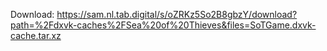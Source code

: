 Download: https://sam.nl.tab.digital/s/oZRKz5So2B8gbzY/download?path=%2Fdxvk-caches%2FSea%20of%20Thieves&files=SoTGame.dxvk-cache.tar.xz
